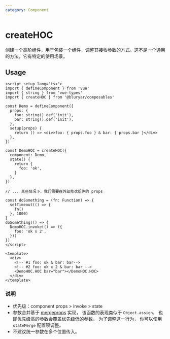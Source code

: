 ```yaml
---
category: Component
---
```


# createHOC

创建一个高阶组件，用于包装一个组件，调整其接收参数的方式。这不是一个通用的方法，它有特定的使用场景。

## Usage

```vue
<script setup lang="tsx">
import { defineComponent } from 'vue'
import { string } from 'vue-types'
import { createHOC } from '@bluryar/composables'

const Demo = defineComponent({
  props: {
    foo: string().def('init'),
    bar: string().def('init'),
  },
  setup(props) {
    return () => <div>foo: { props.foo } & bar: { props.bar }</div>
  },
})

const DemoHOC = createHOC({
  component: Demo,
  state() {
    return {
      foo: 'ok',
    }
  },
})

// ... 某些情况下，我们需要在外部修改组件的 props

const doSomething = (fn: Function) => {
  setTimeout(() => {
    fn()
  }, 1000)
}
doSomething(() => {
  DemoHOC.invoke(() => ({
    foo: 'ok x 2',
  }))
})
</script>

<template>
  <div>
    <!-- #1 foo: ok & bar: bar-->
    <!-- #2 foo: ok x 2 & bar: bar -->
    <DemoHOC.HOC bar="bar"></DemoHOC.HOC>
  </div>
</template>
```

### 说明

- 优先级：component props > invoke > state
- 参数合并基于 [mergeprops](https://cn.vuejs.org/api/render-function.html#mergeprops) 实现， 该函数的表现类似于 `Object.assign`， 也即优先级高的参数会覆盖优先级低的参数， 为了调整这一行为， 你可以使用 `stateMerge` 配置项调整。
- 不建议统一参数在多个位置传入。
